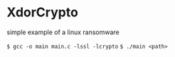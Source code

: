 # XdorCrypto
simple example of a linux ransomware 	

`$ gcc -o main main.c -lssl -lcrypto`
`$ ./main <path>`

